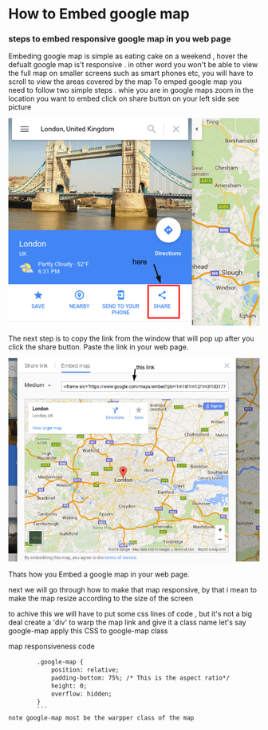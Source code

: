 # How to Embed google map

### steps to embed responsive google map in you web page


Embeding google map is simple as eating cake on a weekend , hover the defualt google map is't responsive .
in other word you won't be able to view the full map on smaller screens such as smart phones etc, you will have to scroll to view the areas covered by the map
To emped google map you need to follow two simple steps .
whie you are in google maps zoom in the location you want to embed
click on share button on your left side see picture


![image](/images/screenshot1.png)

The next step is to copy the link from the window that will pop up after you click the share button.  Paste the link in your web page.

![image](/images/Screenshot2.png)

Thats how you Embed a google map in your web page.

next we will go through how to make that map responsive, by that i mean to make the map resize according to the size of the screen

to achive this we will have to put some css lines of code , but it's not a big deal
create a 'div' to warp the map link and give it a class name let's say google-map
apply this CSS to google-map class

map responsiveness code
```
        .google-map {
            position: relative;
            padding-bottom: 75%; /* This is the aspect ratio*/
            height: 0;
            overflow: hidden;
        }
        ```
note google-map most be the warpper class of the map
